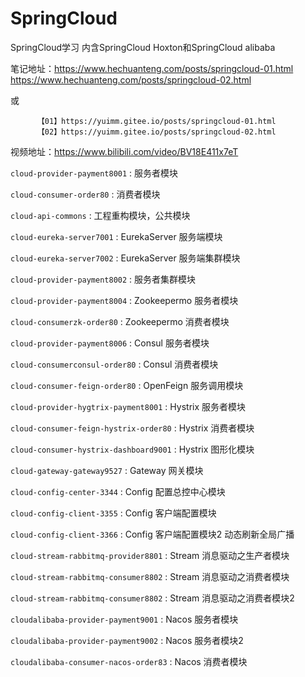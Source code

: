 # SpringCloud
SpringCloud学习
内含SpringCloud Hoxton和SpringCloud alibaba

笔记地址：https://www.hechuanteng.com/posts/springcloud-01.html
          https://www.hechuanteng.com/posts/springcloud-02.html

或       

          【01】https://yuimm.gitee.io/posts/springcloud-01.html
          【02】https://yuimm.gitee.io/posts/springcloud-02.html

视频地址：https://www.bilibili.com/video/BV18E411x7eT

`cloud-provider-payment8001` : 服务者模块

`cloud-consumer-order80`  : 消费者模块 

`cloud-api-commons`  : 工程重构模块，公共模块

`cloud-eureka-server7001`  : EurekaServer 服务端模块

`cloud-eureka-server7002`  : EurekaServer 服务端集群模块

`cloud-provider-payment8002`  : 服务者集群模块

`cloud-provider-payment8004`  : Zookeepermo 服务者模块

`cloud-consumerzk-order80`  : Zookeepermo 消费者模块

`cloud-provider-payment8006`  : Consul 服务者模块

`cloud-consumerconsul-order80`  : Consul 消费者模块

`cloud-consumer-feign-order80`  : OpenFeign 服务调用模块

`cloud-provider-hygtrix-payment8001`  : Hystrix 服务者模块

`cloud-consumer-feign-hystrix-order80`  : Hystrix 消费者模块

`cloud-consumer-hystrix-dashboard9001`  : Hystrix 图形化模块

`cloud-gateway-gateway9527`  : Gateway 网关模块

`cloud-config-center-3344`  : Config 配置总控中心模块

`cloud-config-client-3355`  : Config 客户端配置模块

`cloud-config-client-3366`  : Config 客户端配置模块2 动态刷新全局广播

`cloud-stream-rabbitmq-provider8801`  : Stream 消息驱动之生产者模块

`cloud-stream-rabbitmq-consumer8802`  : Stream 消息驱动之消费者模块

`cloud-stream-rabbitmq-consumer8802`  : Stream 消息驱动之消费者模块2

`cloudalibaba-provider-payment9001`  : Nacos 服务者模块

`cloudalibaba-provider-payment9002`  : Nacos 服务者模块2

`cloudalibaba-consumer-nacos-order83`  : Nacos 消费者模块
